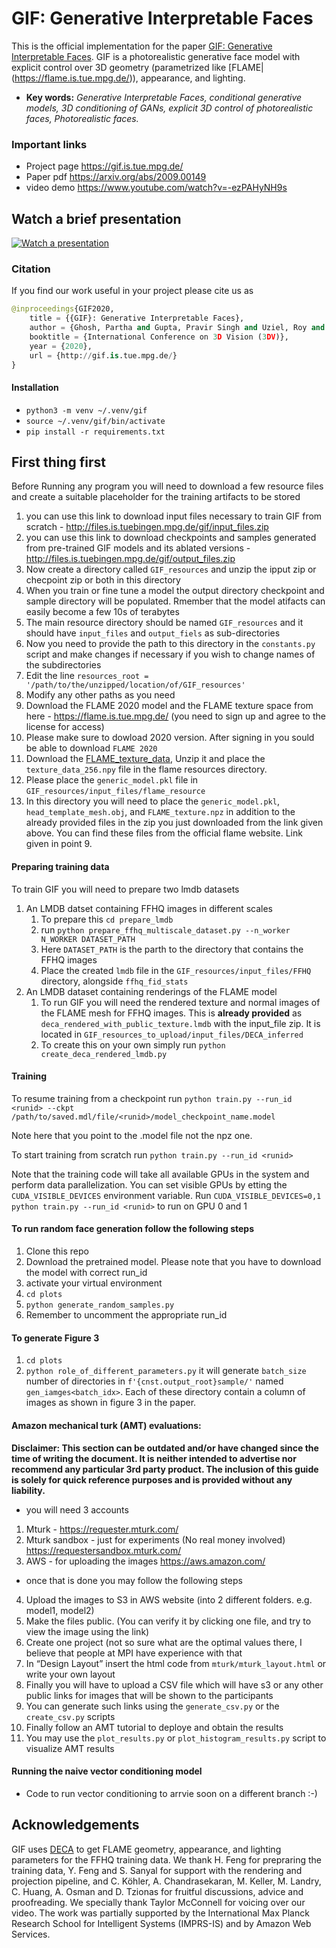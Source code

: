 # GIF: Generative Interpretable Faces
This is the official implementation for the paper [GIF: Generative Interpretable Faces](https://arxiv.org/abs/2009.00149).
GIF is a photorealistic generative face model with explicit control over 3D geometry (parametrized like [FLAME|(https://flame.is.tue.mpg.de/)), appearance, and lighting.
* __Key words:__ _Generative Interpretable Faces, conditional generative models, 3D conditioning of GANs, explicit 3D control of photorealistic faces, Photorealistic faces._

### Important links
* Project page https://gif.is.tue.mpg.de/
* Paper pdf https://arxiv.org/abs/2009.00149
* video demo https://www.youtube.com/watch?v=-ezPAHyNH9s

## Watch a brief presentation
[![Watch a presentation](presentation/presentation_vid.png)](https://youtu.be/-ezPAHyNH9s)


### Citation
If you find our work useful in your project please cite us as 
```python
@inproceedings{GIF2020,
    title = {{GIF}: Generative Interpretable Faces},
    author = {Ghosh, Partha and Gupta, Pravir Singh and Uziel, Roy and Ranjan, Anurag and Black, Michael J. and Bolkart, Timo},
    booktitle = {International Conference on 3D Vision (3DV)},
    year = {2020},
    url = {http://gif.is.tue.mpg.de/}
}
```
#### Installation
* `python3 -m venv ~/.venv/gif`
* `source ~/.venv/gif/bin/activate`
* `pip install -r requirements.txt`

## First thing first
Before Running any program you will need to download a few resource files and create a suitable placeholder for the training artifacts to be stored
 1. you can use this link to download input files necessary to train GIF from scratch - http://files.is.tuebingen.mpg.de/gif/input_files.zip
 2. you can use this link to download checkpoints and samples generated from pre-trained GIF models and its ablated versions - http://files.is.tuebingen.mpg.de/gif/output_files.zip
 3. Now create a directory called `GIF_resources` and unzip the ipput zip or checpoint zip or both in this directory
 4. When you train or fine tune a model the output directory checkpoint and sample directory will be populated. Rmember that the model atifacts can easily become a few 10s of terabytes
 5. The main resource directory should be named `GIF_resources` and it should have `input_files` and `output_fiels` as sub-directories
 6. Now you need to provide the path to this directory in the `constants.py` script and make changes if necessary if you wish to change names of the subdirectories
 7. Edit the line `resources_root = '/path/to/the/unzipped/location/of/GIF_resources'`
 8. Modify any other paths as you need
 9. Download the FLAME 2020 model and the FLAME texture space from here - https://flame.is.tue.mpg.de/ (you need to sign up and agree to the license for access)
 10. Please make sure to dowload 2020 version. After signing in you sould be able to download `FLAME 2020`
 11. Download the [FLAME_texture_data](http://files.is.tue.mpg.de/tbolkart/FLAME/FLAME_texture_data.zip), Unzip it and place the `texture_data_256.npy` file in the flame resources directory. 
 11. Please place the `generic_model.pkl` file in `GIF_resources/input_files/flame_resource`
 12. In this directory you will need to place the `generic_model.pkl`, `head_template_mesh.obj`, and `FLAME_texture.npz` in addition to the already provided files in the zip you just downloaded from the link given above. You can find these files from the official flame website. Link given in point 9.

#### Preparing training data
To train GIF you will need to prepare two lmdb datasets
1. An LMDB datset containing FFHQ images in different scales
    1. To prepare this `cd prepare_lmdb`
    2. run `python prepare_ffhq_multiscale_dataset.py --n_worker N_WORKER DATASET_PATH`
    3. Here `DATASET_PATH` is the parth to the directory that contains the FFHQ images
    4. Place the created `lmdb` file in the `GIF_resources/input_files/FFHQ` directory, alongside `ffhq_fid_stats`
2. An LMDB dataset containing renderings of the FLAME model
    1. To run GIF you will need the rendered texture and normal images of the FLAME mesh for FFHQ images. This is **already provided** as `deca_rendered_with_public_texture.lmdb` with the input_file zip. It is located in `GIF_resources_to_upload/input_files/DECA_inferred`
    1. To create this on your own simply run `python create_deca_rendered_lmdb.py`
    
#### Training
To resume training from a checkpoint run
`python train.py --run_id <runid> --ckpt /path/to/saved.mdl/file/<runid>/model_checkpoint_name.model` 

Note here that you point to the .model file not the npz one.

To start training from scratch run 
`python train.py --run_id <runid>`

Note that the training code will take all available GPUs in the system and perform data parallelization. You can set visible GPUs by etting the `CUDA_VISIBLE_DEVICES` environment variable. Run `CUDA_VISIBLE_DEVICES=0,1 python train.py --run_id <runid>` to run on GPU 0 and 1 

#### To run random face generation follow the following steps
1. Clone this repo
2. Download the pretrained model. Please note that you have to download the model with correct run_id 
3. activate your virtual environment
4. `cd plots`
5. `python generate_random_samples.py`
6. Remember to uncomment the appropriate run_id

#### To generate Figure 3
1. `cd plots`
2. `python role_of_different_parameters.py`
it will generate `batch_size` number of directories in `f'{cnst.output_root}sample/'` named `gen_iamges<batch_idx>`. Each of these directory contain a column of images as shown in figure 3 in the paper.

#### Amazon mechanical turk (AMT) evaluations:
__Disclaimer: This section can be outdated and/or have changed since the time of writing the document. It is neither intended to advertise nor recommend any particular 3rd party product. The inclusion of this guide is solely for quick reference purposes and is provided without any liability.__
* you will need 3 accounts
1. Mturk - https://requester.mturk.com/
2. Mturk sandbox - just for experiments (No real money involved) https://requestersandbox.mturk.com/
3. AWS - for uploading the images https://aws.amazon.com/

* once that is done you may follow the following steps
4. Upload the images to S3 in AWS website (into 2 different folders. e.g. model1, model2)
5. Make the files public. (You can verify it by clicking one file, and try to view the image using the link)
6. Create one project (not so sure what are the optimal values there, I believe that people at MPI have experience with that
7. In “Design Layout” insert the html code from `mturk/mturk_layout.html` or write your own layout
8. Finally you will have to upload a CSV file which will have s3 or any other public links for images that will be shown to the participants
9. You can generate such links using the `generate_csv.py` or the `create_csv.py` scripts
10. Finally follow an AMT tutorial to deploye and obtain the results
11. You may use the `plot_results.py` or `plot_histogram_results.py` script to visualize AMT results

#### Running the naive vector conditioning model
* Code to run vector conditioning to arrvie soon on a different branch :-)

## Acknowledgements
GIF uses [DECA](https://github.com/YadiraF/DECA) to get FLAME geometry, appearance, and lighting parameters for the FFHQ training data. We thank H. Feng for prepraring the training data, Y. Feng and S. Sanyal for support with the rendering and projection pipeline, and C. Köhler, A. Chandrasekaran, M. Keller, M. Landry, C. Huang, A. Osman and D. Tzionas for fruitful discussions, advice and proofreading. We specially thank Taylor McConnell for voicing over our video.
The work was partially supported by the International Max Planck Research School for Intelligent Systems (IMPRS-IS) and by Amazon Web Services.
